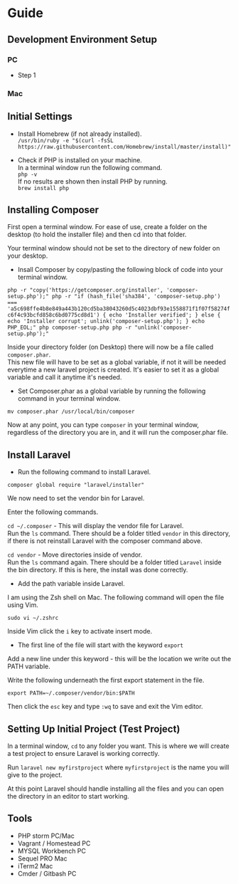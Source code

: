 # Guide 

## Development Environment Setup

### PC 
* Step 1

### Mac 
## Initial Settings
* Install Homebrew (if not already installed).   
`/usr/bin/ruby -e "$(curl -fsSL https://raw.githubusercontent.com/Homebrew/install/master/install)"`

* Check if PHP is installed on your machine.        
In a terminal window run the following command.        
`php -v`         
If no results are shown then install PHP by running.        
`brew install php`        

## Installing Composer       
First open a terminal window. For ease of use, create a folder on the desktop (to hold the installer file) and then cd into that folder.        

Your terminal window should not be set to the directory of new folder on your desktop.

* Insall Composer by copy/pasting the following block of code into your terminal window.      

`php -r "copy('https://getcomposer.org/installer', 'composer-setup.php');"
php -r "if (hash_file('sha384', 'composer-setup.php') === 'a5c698ffe4b8e849a443b120cd5ba38043260d5c4023dbf93e1558871f1f07f58274fc6f4c93bcfd858c6bd0775cd8d1') { echo 'Installer verified'; } else { echo 'Installer corrupt'; unlink('composer-setup.php'); } echo PHP_EOL;"
php composer-setup.php
php -r "unlink('composer-setup.php');"`             

Inside your directory folder (on Desktop) there will now be a file called `composer.phar`.       
This new file will have to be set as a global variable, if not it will be needed everytime a new laravel project is created. It's easier to set it as a global variable and call it anytime it's needed.       

* Set Composer.phar as a global variable by running the following command in your terminal window.    

`mv composer.phar /usr/local/bin/composer`        

Now at any point, you can type `composer` in your terminal window, regardless of the directory you are in, and it will run the composer.phar file.    

## Install Laravel      
* Run the following command to install Laravel.      

`composer global require "laravel/installer"`         

We now need to set the vendor bin for Laravel.

Enter the following commands.        

`cd ~/.composer`  - This will display the vendor file for Laravel.        
Run the `ls` command. There should be a folder titled `vendor` in this directory, if there is not reinstall Laravel with the composer command above. 

`cd vendor`  - Move directories inside of vendor.      
Run the `ls` command again. There should be a folder titled `Laravel` inside the bin directory. If this is here, the install was done correctly.      

* Add the path variable inside Laravel. 

I am using the Zsh shell on Mac. The following command will open the file using Vim.     

`sudo vi ~/.zshrc`          

Inside Vim click the `i` key to activate insert mode.        
* The first line of the file will start with the keyword `export`          

Add a new line under this keyword - this will be the location we write out the PATH variable.     

Write the following underneath the first export statement in the file. 

`export PATH=~/.composer/vendor/bin:$PATH `     

Then click the `esc` key and type `:wq` to save and exit the Vim editor. 

## Setting Up Initial Project (Test Project)
In a terminal window, `cd` to any folder you want. This is where we will create a test project to ensure Laravel is working correctly. 

Run `laravel new myfirstproject` where `myfirstproject` is the name you will give to the project. 

At this point Laravel should handle installing all the files and you can open the directory in an editor to start working.

## Tools 

* PHP storm PC/Mac
* Vagrant / Homestead PC
* MYSQL Workbench PC
* Sequel PRO Mac
* iTerm2 Mac
* Cmder / Gitbash PC